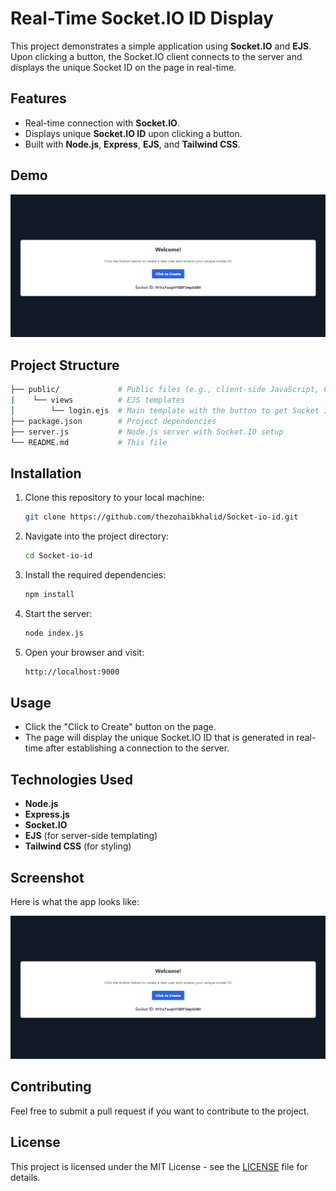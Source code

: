 # Real-Time Socket.IO ID Display

This project demonstrates a simple application using **Socket.IO** and **EJS**. Upon clicking a button, the Socket.IO client connects to the server and displays the unique Socket ID on the page in real-time.

## Features

- Real-time connection with **Socket.IO**.
- Displays unique **Socket.IO ID** upon clicking a button.
- Built with **Node.js**, **Express**, **EJS**, and **Tailwind CSS**.

## Demo

![Demo](./img.png)

## Project Structure

```bash
├── public/             # Public files (e.g., client-side JavaScript, CSS)
|    └── views          # EJS templates
│        └── login.ejs  # Main template with the button to get Socket ID
├── package.json        # Project dependencies
├── server.js           # Node.js server with Socket.IO setup
└── README.md           # This file
```

## Installation

1. Clone this repository to your local machine:

   ```bash
   git clone https://github.com/thezohaibkhalid/Socket-io-id.git
   ```

2. Navigate into the project directory:

   ```bash
   cd Socket-io-id
   ```

3. Install the required dependencies:

   ```bash
   npm install
   ```

4. Start the server:

   ```bash
   node index.js
   ```

5. Open your browser and visit:

   ```bash
   http://localhost:9000
   ```

## Usage

- Click the "Click to Create" button on the page.
- The page will display the unique Socket.IO ID that is generated in real-time after establishing a connection to the server.

## Technologies Used

- **Node.js**
- **Express.js**
- **Socket.IO**
- **EJS** (for server-side templating)
- **Tailwind CSS** (for styling)

## Screenshot

Here is what the app looks like:

![Screenshot](./img.png)

## Contributing

Feel free to submit a pull request if you want to contribute to the project.

## License

This project is licensed under the MIT License - see the [LICENSE](./LICENSE) file for details.
